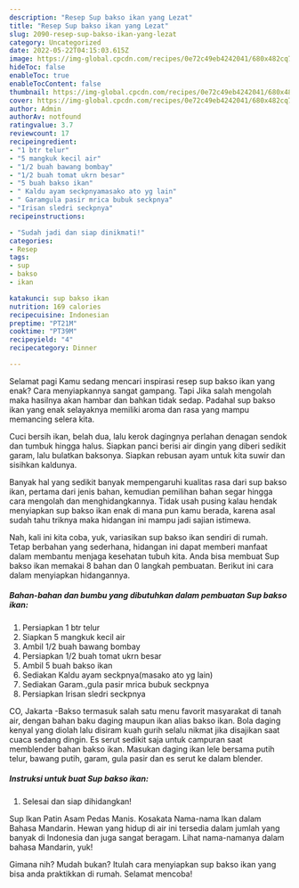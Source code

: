 ```yaml
---
description: "Resep Sup bakso ikan yang Lezat"
title: "Resep Sup bakso ikan yang Lezat"
slug: 2090-resep-sup-bakso-ikan-yang-lezat
category: Uncategorized
date: 2022-05-22T04:15:03.615Z
image: https://img-global.cpcdn.com/recipes/0e72c49eb4242041/680x482cq70/sup-bakso-ikan-foto-resep-utama.jpg
hideToc: false
enableToc: true
enableTocContent: false
thumbnail: https://img-global.cpcdn.com/recipes/0e72c49eb4242041/680x482cq70/sup-bakso-ikan-foto-resep-utama.jpg
cover: https://img-global.cpcdn.com/recipes/0e72c49eb4242041/680x482cq70/sup-bakso-ikan-foto-resep-utama.jpg
author: Admin
authorAv: notfound
ratingvalue: 3.7
reviewcount: 17
recipeingredient:
- "1 btr telur"
- "5 mangkuk kecil air"
- "1/2 buah bawang bombay"
- "1/2 buah tomat ukrn besar"
- "5 buah bakso ikan"
- " Kaldu ayam seckpnyamasako ato yg lain"
- " Garamgula pasir mrica bubuk seckpnya"
- "Irisan sledri seckpnya"
recipeinstructions:

- "Sudah jadi dan siap dinikmati!"
categories:
- Resep
tags:
- sup
- bakso
- ikan

katakunci: sup bakso ikan 
nutrition: 169 calories
recipecuisine: Indonesian
preptime: "PT21M"
cooktime: "PT39M"
recipeyield: "4"
recipecategory: Dinner

---
```



Selamat pagi Kamu sedang mencari inspirasi resep sup bakso ikan yang enak? Cara menyiapkannya sangat gampang. Tapi Jika salah mengolah maka hasilnya akan hambar dan bahkan tidak sedap. Padahal sup bakso ikan yang enak selayaknya memiliki aroma dan rasa yang mampu memancing selera kita.


Cuci bersih ikan, belah dua, lalu kerok dagingnya perlahan denagan sendok dan tumbuk hingga halus. Siapkan panci berisi air dingin yang diberi sedikit garam, lalu bulatkan baksonya. Siapkan rebusan ayam untuk kita suwir dan sisihkan kaldunya.

Banyak hal yang sedikit banyak mempengaruhi kualitas rasa dari sup bakso ikan, pertama dari jenis bahan, kemudian pemilihan bahan segar hingga cara mengolah dan menghidangkannya. Tidak usah pusing kalau hendak menyiapkan sup bakso ikan enak di mana pun kamu berada, karena asal sudah tahu triknya maka hidangan ini mampu jadi sajian istimewa.


Nah, kali ini kita coba, yuk, variasikan sup bakso ikan sendiri di rumah. Tetap berbahan yang sederhana, hidangan ini dapat memberi manfaat dalam membantu menjaga kesehatan tubuh kita. Anda bisa membuat Sup bakso ikan memakai 8 bahan dan 0 langkah pembuatan. Berikut ini cara dalam menyiapkan hidangannya.

<!--inarticleads1-->

##### Bahan-bahan dan bumbu yang dibutuhkan dalam pembuatan Sup bakso ikan:

1. Persiapkan 1 btr telur
1. Siapkan 5 mangkuk kecil air
1. Ambil 1/2 buah bawang bombay
1. Persiapkan 1/2 buah tomat ukrn besar
1. Ambil 5 buah bakso ikan
1. Sediakan  Kaldu ayam seckpnya(masako ato yg lain)
1. Sediakan  Garam.,gula pasir mrica bubuk seckpnya
1. Persiapkan Irisan sledri seckpnya


CO, Jakarta -Bakso termasuk salah satu menu favorit masyarakat di tanah air, dengan bahan baku daging maupun ikan alias bakso ikan. Bola daging kenyal yang diolah lalu disiram kuah gurih selalu nikmat jika disajikan saat cuaca sedang dingin. Es serut sedikit saja untuk campuran saat memblender bahan bakso ikan. Masukan daging ikan lele bersama putih telur, bawang putih, garam, gula pasir dan es serut ke dalam blender. 

<!--inarticleads2-->

##### Instruksi untuk buat Sup bakso ikan:


1. Selesai dan siap dihidangkan!

Sup Ikan Patin Asam Pedas Manis. Kosakata Nama-nama Ikan dalam Bahasa Mandarin. Hewan yang hidup di air ini tersedia dalam jumlah yang banyak di Indonesia dan juga sangat beragam. Lihat nama-namanya dalam bahasa Mandarin, yuk! 

Gimana nih? Mudah bukan? Itulah cara menyiapkan sup bakso ikan yang bisa anda praktikkan di rumah. Selamat mencoba!
